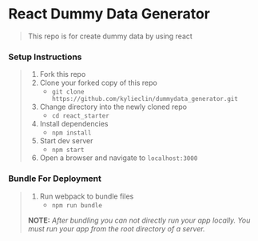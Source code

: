 # React Dummy Data Generator
> This repo is for create dummy data by using react

### Setup Instructions

> 1. Fork this repo
> 1. Clone your forked copy of this repo
>    - `git clone https://github.com/kylieclin/dummydata_generator.git`
> 1. Change directory into the newly cloned repo
>    - `cd react_starter`
> 1. Install dependencies 
>    - `npm install`
> 1. Start dev server
>    - `npm start`
> 1. Open a browser and navigate to `localhost:3000`

### Bundle For Deployment

> 1. Run webpack to bundle files
>    - `npm run bundle`
> 
> **NOTE:** *After bundling you can not directly run your app locally. You must run your app from the root directory of a server.*
